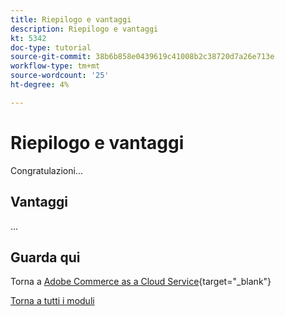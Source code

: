 ```yaml
---
title: Riepilogo e vantaggi
description: Riepilogo e vantaggi
kt: 5342
doc-type: tutorial
source-git-commit: 38b6b858e0439619c41008b2c38720d7a26e713e
workflow-type: tm+mt
source-wordcount: '25'
ht-degree: 4%

---
```


# Riepilogo e vantaggi

Congratulazioni...

## Vantaggi

...

## Guarda qui

Torna a [Adobe Commerce as a Cloud Service](./accs.md){target="_blank"}

[Torna a tutti i moduli](../../../overview.md)
